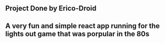 ## Project Done by Erico-Droid

## A very fun and simple react app running for the lights out game that was porpular in the 80s